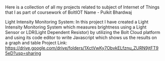 Here is a collection of all my projects related to subject of Internet of Things that I 
as part of coursework of BoltIOT
Name - Pulkit Bhardwaj


Light Intensity Monitoring System:
In this project I have created a Light Intensity Monitoring System which measures brightness using 
a Light Sensor or LDR(Light Dependent Resistor) by utilizing the Bolt Cloud platform and 
using its code editor to write Javascript which shows us the results on a graph and table
Project Link: 
https://drive.google.com/drive/folders/1XctVwKy7ObvkELfznu_ZURN9jtFT95eD?usp=sharing
